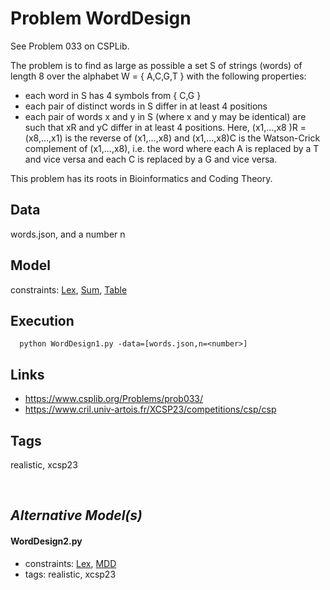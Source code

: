 # Problem WordDesign

See Problem 033 on CSPLib.

The problem is to find as large as possible a set S of strings (words) of length 8
over the alphabet W = { A,C,G,T } with the following properties:
 - each word in S has 4 symbols from { C,G }
 - each pair of distinct words in S differ in at least 4 positions
 - each pair of words x and y in S (where x and y may be identical) are such that
   xR and yC differ in at least 4 positions. Here, (x1,...,x8 )R = (x8,...,x1) is
   the reverse of (x1,...,x8) and (x1,...,x8)C is the Watson-Crick complement of
   (x1,...,x8), i.e. the word where each A is replaced by a T and vice versa
   and each C is replaced by a G and vice versa.

This problem has its roots in Bioinformatics and Coding Theory.

## Data
  words.json, and a number n

## Model
  constraints: [Lex](http://pycsp.org/documentation/constraints/Lex), [Sum](http://pycsp.org/documentation/constraints/Sum), [Table](http://pycsp.org/documentation/constraints/Table)

## Execution
```
  python WordDesign1.py -data=[words.json,n=<number>]
```

## Links
  - https://www.csplib.org/Problems/prob033/
  - https://www.cril.univ-artois.fr/XCSP23/competitions/csp/csp

## Tags
  realistic, xcsp23

<br />

## _Alternative Model(s)_

#### WordDesign2.py
 - constraints: [Lex](http://pycsp.org/documentation/constraints/Lex), [MDD](http://pycsp.org/documentation/constraints/MDD)
 - tags: realistic, xcsp23
